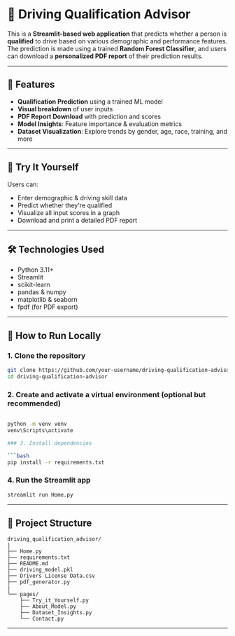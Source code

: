 
# 🚗 Driving Qualification Advisor

This is a **Streamlit-based web application** that predicts whether a person is **qualified** to drive based on various demographic and performance features. The prediction is made using a trained **Random Forest Classifier**, and users can download a **personalized PDF report** of their prediction results.

---

## 📌 Features

-  **Qualification Prediction** using a trained ML model  
-  **Visual breakdown** of user inputs  
-  **PDF Report Download** with prediction and scores  
-  **Model Insights**: Feature importance & evaluation metrics  
-  **Dataset Visualization**: Explore trends by gender, age, race, training, and more  

---

## 🧪 Try It Yourself

Users can:
- Enter demographic & driving skill data  
- Predict whether they're qualified  
- Visualize all input scores in a graph  
- Download and print a detailed PDF report  

---

## 🛠️ Technologies Used

- Python 3.11+  
- Streamlit  
- scikit-learn  
- pandas & numpy  
- matplotlib & seaborn  
- fpdf (for PDF export)  

---

## 🚀 How to Run Locally

### 1. Clone the repository

```bash
git clone https://github.com/your-username/driving-qualification-advisor.git
cd driving-qualification-advisor
```

### 2. Create and activate a virtual environment (optional but recommended)

```bash

python -m venv venv
venv\Scripts\activate

### 3. Install dependencies

```bash
pip install -r requirements.txt
```

### 4. Run the Streamlit app

```bash
streamlit run Home.py
```

---

## 📂 Project Structure

```
driving_qualification_advisor/
|
├── Home.py
├── requirements.txt
├── README.md
├── driving_model.pkl
├── Drivers License Data.csv
├── pdf_generator.py
|
└── pages/
    ├── Try_it_Yourself.py
    ├── About_Model.py
    ├── Dataset_Insights.py
    └── Contact.py
```

---



